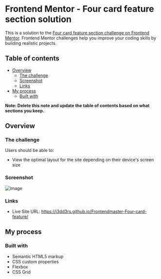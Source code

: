 # Frontend Mentor - Four card feature section solution

This is a solution to the [Four card feature section challenge on Frontend Mentor](https://www.frontendmentor.io/challenges/four-card-feature-section-weK1eFYK). Frontend Mentor challenges help you improve your coding skills by building realistic projects. 

## Table of contents

- [Overview](#overview)
  - [The challenge](#the-challenge)
  - [Screenshot](#screenshot)
  - [Links](#links)
- [My process](#my-process)
  - [Built with](#built-with)

**Note: Delete this note and update the table of contents based on what sections you keep.**

## Overview

### The challenge

Users should be able to:

- View the optimal layout for the site depending on their device's screen size

### Screenshot

![image](https://github.com/user-attachments/assets/c9ab9efb-7246-457a-bf4e-502fff14f0d7)

### Links

- Live Site URL: https://j3dd3rs.github.io/Frontendmaster-Four-card-feature/

## My process

### Built with

- Semantic HTML5 markup
- CSS custom properties
- Flexbox
- CSS Grid
